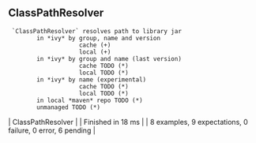 ## ClassPathResolver
  
     `ClassPathResolver` resolves path to library jar              
            in *ivy* by group, name and version                           
                        cache (+)        
                        local (+)      
            in *ivy* by group and name (last version)                     
                        cache TODO (*)        
                        local TODO (*)      
            in *ivy* by name (experimental)                               
                        cache TODO (*)        
                        local TODO (*)    
            in local *maven* repo TODO (*)    
            unmanaged TODO (*)                                                            
                                                                                                                        
| ClassPathResolver |
| Finished in 18 ms |
| 8 examples, 9 expectations, 0 failure, 0 error, 6 pending |